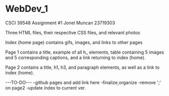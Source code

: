 # WebDev_1
CSCI 39548 Assignment #1
Jonel Muncan
23719303

Three HTML files, their respective CSS files, and relevant photos

Index (home page) contains gifs, images, and links to other pages

Page 1 contains a title, example of all h_ elements, table containing 5 
images and 5 corresponding captions, and a link returning to index (home).

Page 2 contains a title, h1, h3, and paragraph elements, as well as a 
link to index (home).

---TO-DO---
-github pages and add link here
-finalize,organize
-remove ';' on page2
-update index to current ver.
